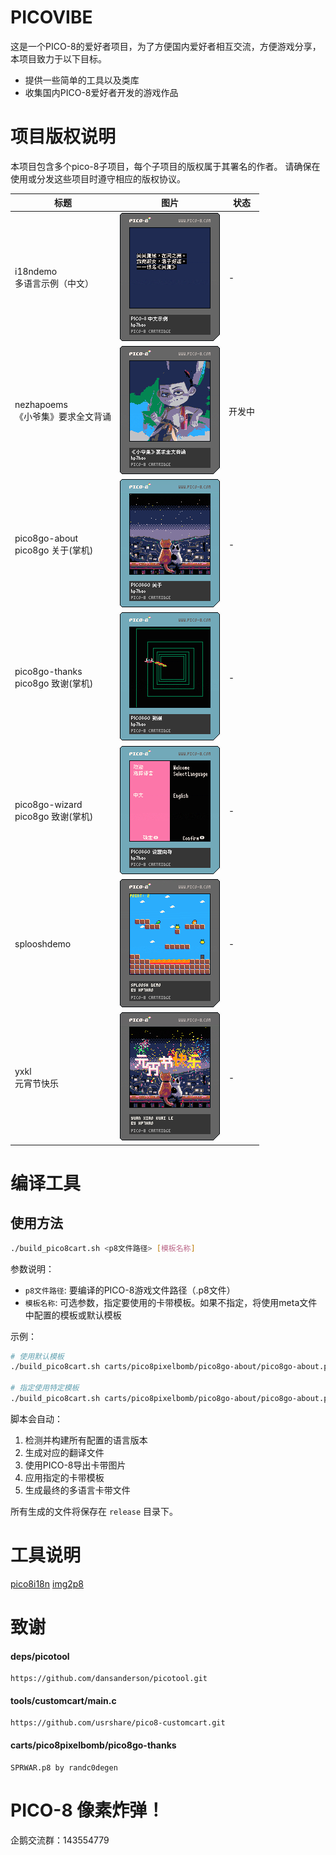 # PICOVIBE

这是一个PICO-8的爱好者项目，为了方便国内爱好者相互交流，方便游戏分享，本项目致力于以下目标。

* 提供一些简单的工具以及类库
* 收集国内PICO-8爱好者开发的游戏作品

# 项目版权说明

本项目包含多个pico-8子项目，每个子项目的版权属于其署名的作者。
请确保在使用或分发这些项目时遵守相应的版权协议。

| 标题 | 图片 | 状态 |
|------|------|------|
| i18ndemo<br/>多语言示例（中文） | ![i18ndemo](./carts/pico8pixelbomb/i18ndemo/release/i18ndemo.zhcn.p8.png) | - |
| nezhapoems<br/>《小爷集》要求全文背诵 | ![nezhapoems](./carts/pico8pixelbomb/nezhapoems/nezhapoems.zhcn.p8.png) | 开发中 |
| pico8go-about<br/>pico8go 关于(掌机) | ![pico8go-systeminfo](./carts/pico8pixelbomb/pico8go-about/release/pico8go-about.zhcn.p8.png) | - |
| pico8go-thanks<br/>pico8go 致谢(掌机) | ![pico8go-thanks](./carts/pico8pixelbomb/pico8go-thanks/release/pico8go-thanks.zhcn.p8.png) | - |
| pico8go-wizard<br/>pico8go 致谢(掌机) | ![pico8go-wizard](./carts/pico8pixelbomb/pico8go-wizard/release/pico8go-wizard.zhcn.p8.png) | - |
| splooshdemo | ![splooshdemo](./carts/pico8pixelbomb/splooshdemo/splooshdemo.p8.png) | - |
| yxkl<br/>元宵节快乐 | ![yxkl](./carts/pico8pixelbomb/yxkl/yxkl.p8.png) | - |

# 编译工具

## 使用方法

```bash
./build_pico8cart.sh <p8文件路径> [模板名称]
```

参数说明：
- `p8文件路径`: 要编译的PICO-8游戏文件路径（.p8文件）
- `模板名称`: 可选参数，指定要使用的卡带模板。如果不指定，将使用meta文件中配置的模板或默认模板

示例：
```bash
# 使用默认模板
./build_pico8cart.sh carts/pico8pixelbomb/pico8go-about/pico8go-about.p8

# 指定使用特定模板
./build_pico8cart.sh carts/pico8pixelbomb/pico8go-about/pico8go-about.p8 custom
```

脚本会自动：
1. 检测并构建所有配置的语言版本
2. 生成对应的翻译文件
3. 使用PICO-8导出卡带图片
4. 应用指定的卡带模板
5. 生成最终的多语言卡带文件

所有生成的文件将保存在 `release` 目录下。

# 工具说明

[pico8i18n](./tools/pico8i18n/README.md)
[img2p8](./tools/img2p8/README.md)


# 致谢

#### deps/picotool
	https://github.com/dansanderson/picotool.git

#### tools/customcart/main.c
	https://github.com/usrshare/pico8-customcart.git

#### carts/pico8pixelbomb/pico8go-thanks
	SPRWAR.p8 by randc0degen


# PICO-8 像素炸弹！

企鹅交流群：143554779
